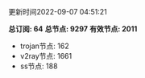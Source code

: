 更新时间2022-09-07 04:51:21

**总订阅: 64**
**总节点: 9297**
**有效节点: 2011**
- trojan节点: 162
- v2ray节点: 1661
- ss节点: 188
